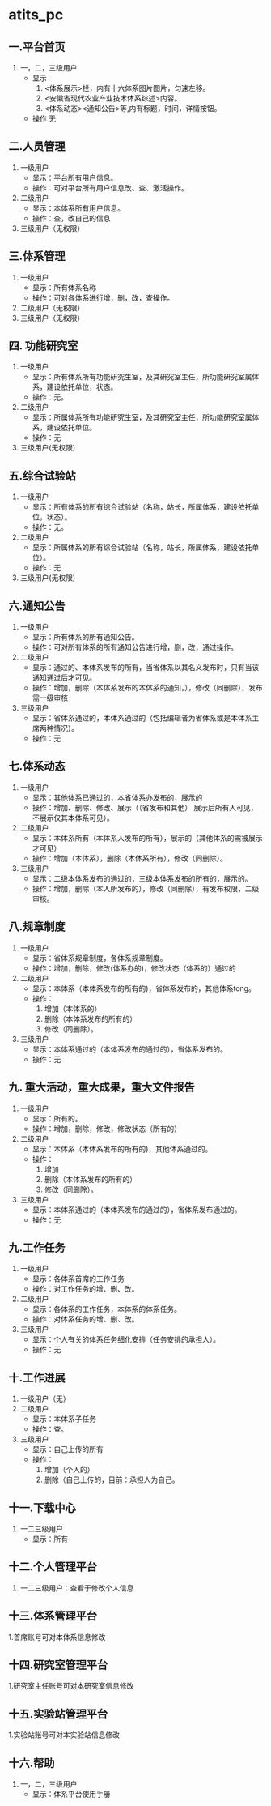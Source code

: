 # atits_pc

## 一.平台首页
1. 一，二，三级用户
    * 显示
        1. <体系展示>栏，内有十六体系图片图片，匀速左移。
        2. <安徽省现代农业产业技术体系综述>内容。
        3. <体系动态><通知公告>等,内有标题，时间，详情按钮。
    * 操作 无

## 二.人员管理
1. 一级用户
    * 显示：平台所有用户信息。
    * 操作：可对平台所有用户信息改、查、激活操作。
2. 二级用户
    * 显示：本体系所有用户信息。
    * 操作：查，改自己的信息
3. 三级用户（无权限）

## 三.体系管理
1. 一级用户
    * 显示：所有体系名称
    * 操作：可对各体系进行增，删，改，查操作。
2. 二级用户（无权限）
3. 三级用户（无权限）
    
## 四. 功能研究室
1. 一级用户
    * 显示：所有体系所有功能研究生室，及其研究室主任，所功能研究室属体系，建设依托单位，状态。
    * 操作：无。
2. 二级用户
    * 显示：所属体系所有功能研究生室，及其研究室主任，所功能研究室属体系，建设依托单位。
    * 操作：无
3. 三级用户(无权限)

## 五.综合试验站
1.  一级用户
    * 显示：所有体系的所有综合试验站（名称，站长，所属体系，建设依托单位，状态）。
    * 操作：无。
2.  二级用户
    * 显示：所属体系的所有综合试验站（名称，站长，所属体系，建设依托单位）。
    * 操作：无
3.  三级用户(无权限)

## 六.通知公告
1. 一级用户 
    * 显示：所有体系的所有通知公告。
    * 操作：可对所有体系的所有通知公告进行增，删，改，通过操作。
2. 二级用户
    * 显示：通过的、本体系发布的所有，当省体系以其名义发布时，只有当该通知通过后才可见。
    * 操作：增加，删除（本体系发布的本体系的通知，），修改（同删除），发布需一级审核
3. 三级用户
    * 显示：省体系通过的，本体系通过的（包括编辑者为省体系或是本体系主席两种情况）。
    * 操作：无

## 七.体系动态
1. 一级用户
    * 显示：其他体系已通过的，本省体系办发布的，展示的
    * 操作：增加、删除、修改、展示（（省发布和其他） 展示后所有人可见，不展示仅其本体系可见）。
2. 二级用户
    * 显示：本体系所有（本体系人发布的所有），展示的（其他体系的需被展示才可见）
    * 操作：增加（本体系），删除（本体系所有），修改（同删除）。
3. 三级用户
    * 显示：二级本体系发布的通过的，三级本体系发布的所有的，展示的。
    * 操作：增加，删除（本人所发布的），修改（同删除），有发布权限，二级审核。
    
## 八.规章制度
1. 一级用户
    * 显示：省体系规章制度，各体系规章制度。
    * 操作：增加，删除，修改(体系办的)，修改状态（体系的）通过的
2. 二级用户
    * 显示：本体系（本体系发布的所有的)，省体系发布的，其他体系tong。
    * 操作：
        1. 增加（本体系的）
        2. 删除（本体系发布的所有的）
        3. 修改（同删除）。
3. 三级用户
    * 显示：本体系通过的（本体系发布的通过的），省体系发布的。
    * 操作：无
    
## 九. 重大活动，重大成果，重大文件报告
1. 一级用户
    * 显示：所有的。
    * 操作：增加，删除，修改，修改状态（所有的）
2. 二级用户
    * 显示：本体系（本体系发布的所有的)，其他体系通过的。
    * 操作：
        1. 增加
        2. 删除（本体系发布的所有的）
        3. 修改（同删除）。
3. 三级用户
    * 显示：本体系通过的（本体系发布的通过的），省体系发布通过的。
    * 操作：无 




## 九.工作任务
1. 一级用户
    * 显示：各体系首席的工作任务
    * 操作：对工作任务的增、删、改。
2. 二级用户
    * 显示：各体系的工作任务，本体系的体系任务。
    * 操作：对体系任务的增、删、改。
3. 三级用户
    * 显示：个人有关的体系任务细化安排（任务安排的承担人）。
    * 操作：无

## 十.工作进展
1. 一级用户（无）
2. 二级用户
    * 显示：本体系子任务
    * 操作：查。
3. 三级用户
    * 显示：自己上传的所有
    * 操作：
        1. 增加（个人的）
        2. 删除（自己上传的，目前：承担人为自己。

## 十一.下载中心
1. 一二三级用户
    * 显示：所有
    
## 十二.个人管理平台
1. 一二三级用户：查看于修改个人信息

## 十三.体系管理平台
1.首席账号可对本体系信息修改
    
## 十四.研究室管理平台
1.研究室主任账号可对本研究室信息修改
 
## 十五.实验站管理平台
1.实验站账号可对本实验站信息修改
    
## 十六.帮助
1. 一，二，三级用户
    * 显示：体系平台使用手册

